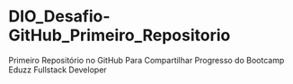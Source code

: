 # DIO_Desafio-GitHub_Primeiro_Repositorio
Primeiro Repositório no GitHub Para Compartilhar Progresso do Bootcamp Eduzz Fullstack Developer
